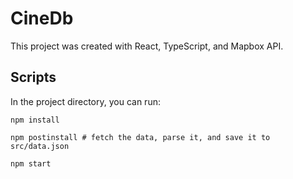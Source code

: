# CineDb

This project was created with React, TypeScript, and Mapbox API.

## Scripts

In the project directory, you can run:

```console
npm install

npm postinstall # fetch the data, parse it, and save it to src/data.json

npm start

```

